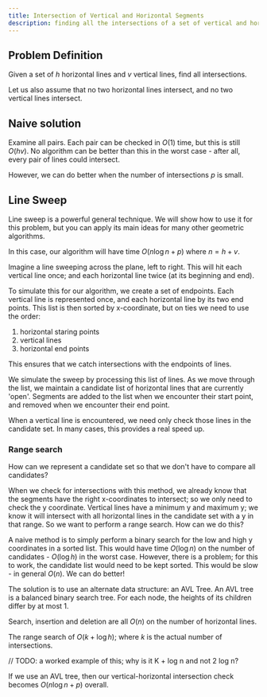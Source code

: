 ```yaml
---
title: Intersection of Vertical and Horizontal Segments
description: finding all the intersections of a set of vertical and horizontal lines.
---
```


## Problem Definition

Given a set of $h$ horizontal lines and $v$ vertical lines, find all intersections.

Let us also assume that no two horizontal lines intersect, and no two vertical lines intersect.

## Naive solution

Examine all pairs. Each pair can be checked in $O(1)$ time, but this is still $O(hv)$. No algorithm can be better than this in the worst case - after all, every pair of lines could intersect.

However, we can do better when the number of intersections $p$ is small.

## Line Sweep

Line sweep is a powerful general technique. We will show how to use it for this problem, but you can apply its main ideas for many other geometric algorithms.

In this case, our algorithm will have time $O(n \log n + p)$ where $n = h + v$.

Imagine a line sweeping across the plane, left to right. This will hit each vertical line once; and each horizontal line twice (at its beginning and end).

To simulate this for our algorithm, we create a set of endpoints. Each vertical line is represented once, and each horizontal line by its two end points. This list is then sorted by x-coordinate, but on ties we need to use the order:

1. horizontal staring points
2. vertical lines
3. horizontal end points

This ensures that we catch intersections with the endpoints of lines.

We simulate the sweep by processing this list of lines. As we move through the list, we maintain a candidate list of horizontal lines that are currently 'open'. Segments are added to the list when we encounter their start point, and removed when we encounter their end point.

When a vertical line is encountered, we need only check those lines in the candidate set. In many cases, this provides a real speed up.

### Range search

How can we represent a candidate set so that we don't have to compare all candidates?

When we check for intersections with this method, we already know that the segments have the right x-coordinates to intersect; so we only need to check the y coordinate. Vertical lines have a minimum y and maximum y; we know it will intersect with all horizontal lines in the candidate set with a y in that range. So we want to perform a range search. How can we do this?

A naive method is to simply perform a binary search for the low and high y coordinates in a sorted list. This would have time $O(\log n)$ on the number of candidates - $O(\log h)$ in the worst case. However, there is a problem; for this to work, the candidate list would need to be kept sorted. This would be slow - in general $O(n)$. We can do better!

The solution is to use an alternate data structure: an AVL Tree. An AVL tree is a balanced binary search tree. For each node, the heights of its children differ by at most 1.

Search, insertion and deletion are all $O(n)$ on the number of horizontal lines.

The range search of $O(k + \log h)$; where $k$ is the actual number of intersections.

// TODO: a worked example of this; why is it K + log n and not 2 log n?

If we use an AVL tree, then our vertical-horizontal intersection check becomes $O(n \log n + p)$ overall.
